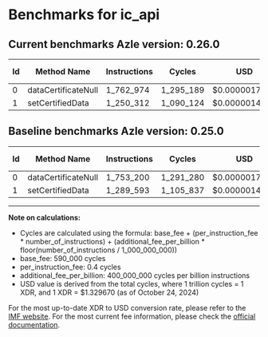 # Benchmarks for ic_api

## Current benchmarks Azle version: 0.26.0

| Id  | Method Name         | Instructions | Cycles    | USD           | USD/Million Calls | Change                             |
| --- | ------------------- | ------------ | --------- | ------------- | ----------------- | ---------------------------------- |
| 0   | dataCertificateNull | 1_762_974    | 1_295_189 | $0.0000017222 | $1.72             | <font color="red">+9_774</font>    |
| 1   | setCertifiedData    | 1_250_312    | 1_090_124 | $0.0000014495 | $1.44             | <font color="green">-39_281</font> |

## Baseline benchmarks Azle version: 0.25.0

| Id  | Method Name         | Instructions | Cycles    | USD           | USD/Million Calls |
| --- | ------------------- | ------------ | --------- | ------------- | ----------------- |
| 0   | dataCertificateNull | 1_753_200    | 1_291_280 | $0.0000017170 | $1.71             |
| 1   | setCertifiedData    | 1_289_593    | 1_105_837 | $0.0000014704 | $1.47             |

---

**Note on calculations:**

- Cycles are calculated using the formula: base_fee + (per_instruction_fee \* number_of_instructions) + (additional_fee_per_billion \* floor(number_of_instructions / 1_000_000_000))
- base_fee: 590_000 cycles
- per_instruction_fee: 0.4 cycles
- additional_fee_per_billion: 400_000_000 cycles per billion instructions
- USD value is derived from the total cycles, where 1 trillion cycles = 1 XDR, and 1 XDR = $1.329670 (as of October 24, 2024)

For the most up-to-date XDR to USD conversion rate, please refer to the [IMF website](https://www.imf.org/external/np/fin/data/rms_sdrv.aspx).
For the most current fee information, please check the [official documentation](https://internetcomputer.org/docs/current/developer-docs/gas-cost#execution).
